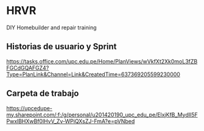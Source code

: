 # HRVR
DIY Homebuilder and repair training

## Historias de usuario y Sprint
https://tasks.office.com/upc.edu.pe/Home/PlanViews/wVkfXt2Xk0moL3fZBFGCdGQAFGZ4?Type=PlanLink&Channel=Link&CreatedTime=637369205599230000

## Carpeta de trabajo 
https://upcedupe-my.sharepoint.com/:f:/g/personal/u201420190_upc_edu_pe/ElxjKfB_MydIl5FPwxlBHXwBf0lHvV_Zv-WPiQXsZJ-FmA?e=pVNbed
